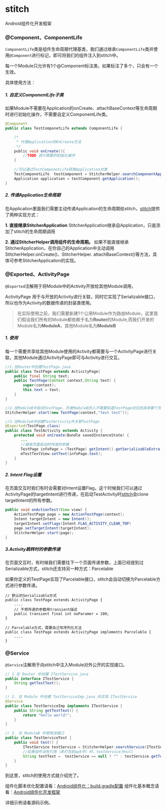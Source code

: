 # stitch
Android组件化开发框架

### @Component、ComponentLife
```ComponentLife```类是组件生命周期代理基类，我们通过继承```ComponentLife```类并使用```@Component```进行标记，即可将我们的组件注入到stitch中。

每一个Module只允许有1个@Component标注类，如果标注了多个，只会有一个生效。


具体使用方法：
##### 1. 自定义ComponentLife子类
如果Module不需要在Application的onCreate、attachBaseContext等生命周期时进行初始化操作，不需要自定义ComponentLife类。
```java
@Component
public class TestComponetLife extends ComponentLife {

    /*
     * 代理Application的OnCreate方法
     */
    public void onCreate(){
        //TODO 进行需要的初始化操作
    }
    
    //可以通过TestComponetLife获取Application对象
    TestComponetLife  testComponent = StitcherHelper.searchComponentApplication(TestComponetLife.class);
    Application application = testComponent.getApplication();
}
```
##### 2. 传递Application生命周期

在Application里面我们需要主动传递Application的生命周期给stitch，[stitch](https://github.com/bambootang/stitch)提供了两种实现方式：

**1.  直接继承StitcherApplication**
StitcherApplication继承自Application，只是添加了stitch的生命周期调用

**2.  通过StitcherHelper调用组件的生命周期。**
如果不能直接继承StitcherApplication，在你自己的Application中主动调用StitcherHelper.onCreate()、StitcherHelper. attachBaseContext()等方法，具体可参考StitcherApplication的实现。

### @Exported、ActivityPage
```@Exported```注解用于将Module中的Activity开放给其他Module调用，

ActivityPage 用于与开放的Activity进行关联，同时它实现了Serializable接口，所以也作为Activity的数据传递的封装类使用。

>在实际使用之前，我们需要新建1个公用Module作为路由Module，这里我们假设我们所有的Module都依赖于名为**Router**的Module,而我们开发的Module名为**ModuleA**，其他Module名为**ModuleB**

##### 1. 使用
每一个需要共享给其他Module使用的Activity都需要与一个ActivityPage进行关联，其他Module通过ActivityPage即可与Activity进行交互。

```java
//1.在Router中创建TestPage.java
public class TestPage extends ActivityPage{
    public final String text;
    public TestPage(Context context,String text) {
        super(context);
        this.text = text;
    }
}

//2.在ModuleB中启动TestPage，开发ModuleB的人不需要知道TestPage对应到具体哪个页面
StitcherHelper.start(new TestPage(context,"text test"));

//3.在ModuleA中创建TestActivity并关联TestPage
@Exported(TestPage.class)
public class TestActivity extends Activity {
    protected void onCreate(Bundle savedInstanceState) {
       ...
       //接收页面启动时传递的参数
       TestPage infoPage = (TestPage) getIntent().getSerializableExtra("TestPage");
       mTestTextView.setText(infoPage.text);
    }
}
```

##### 2. Intent Flag设置
在页面交互时我们有时会需要对Intent设置Flag，这个时候我们可以通过ActivityPage的targetIntent进行传递，在启动TestActivity时[stitch](https://github.com/bambootang/stitch)会clone targetIntent的所有参数。
```java
public void onActionTest(View view) {
    ActionTestPage page = new ActionTestPage(context);
    Intent targetIntent = new Intent();
    targetIntent.setFlags(Intent.FLAG_ACTIVITY_CLEAR_TOP)
    page.setTargetIntent(targetIntent);
    StitcherHelper.start(page);
}
```

##### 3.Activity跳转时的参数传递
在页面交互时，有时候我们需要往下一个页面传递参数，上面已经提到过Serializable方式，stitch还支持另一种方式：Parcelable

如果你定义的TestPage实现了Parcelable接口，stitch会自动切换为Parcelable方式进行参数传递。
```
// 默认的Serializable方式
public class TestPage extends ActivityPage {
    ....
    // 不想传递的参数用transient描述
    public transient final int noParamer = 100;
}

// Parcelable方式，需要自己写序列化方法
public class TestPage extends ActivityPage implements Parcelable {
    ....
}
```

### @Service
```@Service```注解用于向stitch中注入Module对外公开的实现接口。


```java
// 1.在 Router 中创建 ITestService.java
public interface ITestService {
    String getTestText();
}

// 2. 在 Module 中创建 TestServiceImp.java 并实现 ITestService
@Service
public class TestServiceImp implements ITestService {
    public String getTestText() {
        return "hello world!";
    }
}

// 3. 在 ModuleB 中使用该接口
public class TestServiceTest {
    public void test() {
        ITestService testService = StitcherHelper.searchService(ITestService.class);
        //如果组件没有引用（未打包到apk中）时，testService为null
        String testText =  testService == null ? "" : testService.getTestText();
    }
}

```


到这里，stitch的使用方式就介绍完了。

组件化脚本优化配置请看：[Android组件化：build.gradle配置](https://www.jianshu.com/p/9620a40c203f)
组件化基本概念请看：[Android组件化开发框架](https://www.jianshu.com/p/3ed9f4c87990)


详细示例请看源码示例。
